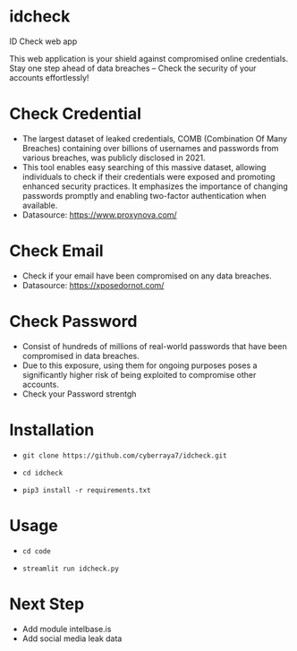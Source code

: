 # idcheck
ID Check web app

 This web application is your shield against compromised online credentials. Stay one step ahead of data breaches – Check the security of your accounts effortlessly!
        
# Check Credential
- The largest dataset of leaked credentials, COMB (Combination Of Many Breaches) containing over billions of usernames and passwords from various breaches, was publicly disclosed in 2021.
- This tool enables easy searching of this massive dataset, allowing individuals to check if their credentials were exposed and promoting enhanced security practices. It emphasizes the importance of changing passwords promptly and enabling two-factor authentication when available.
- Datasource: https://www.proxynova.com/

# Check Email
- Check if your email have been compromised on any data breaches.
- Datasource: https://xposedornot.com/

# Check Password
- Consist of hundreds of millions of real-world passwords that have been compromised in data breaches.
- Due to this exposure, using them for ongoing purposes poses a significantly higher risk of being exploited to compromise other accounts.
- Check your Password strentgh


# Installation

-     git clone https://github.com/cyberraya7/idcheck.git
-     cd idcheck
-     pip3 install -r requirements.txt

# Usage

-     cd code
-     streamlit run idcheck.py

# Next Step

- Add module intelbase.is
- Add social media leak data
        

